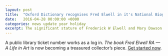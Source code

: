 ```yaml
---
layout: post
title:  "Oxford Dictionary recognises Fred Elwell in it's National Biography"
date:   2016-04-28 00:00:00 +0000
categories: news update year holiday
excerpt: The significant stature of Frederick W Elwell and Mary Dawson Elwell in English art history has come to the fore in scintillating and absorbing entries to the Oxford Dictionary of National Biography (ODNB) online.
---
```


A public library ticket number works as a log in. <cite>The book Fred Elwell RA — A Life in Art</cite> is now becoming a treasured collector’s piece. [Get started now](https://www.oxforddnb.com/view/10.1093/ref:odnb/9780198614128.001.0001/odnb-9780198614128-e-109544).